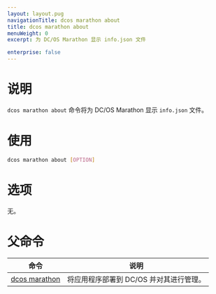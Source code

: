 ```yaml
---
layout: layout.pug
navigationTitle: dcos marathon about
title: dcos marathon about
menuWeight: 0
excerpt: 为 DC/OS Marathon 显示 info.json 文件

enterprise: false
---
```



# 说明
`dcos marathon about` 命令将为 DC/OS Marathon 显示 `info.json` 文件。

# 使用

```bash
dcos marathon about [OPTION]
```

# 选项

无。

# 父命令

| 命令 | 说明 |
|---------|-------------|
| [dcos marathon](/cn/1.11/cli/command-reference/dcos-marathon/) | 将应用程序部署到 DC/OS 并对其进行管理。|

